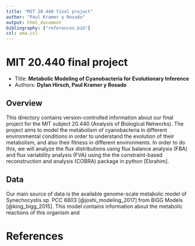 ```yaml
---
title: "MIT 20.440 final project"
author: "Paul Kramer y Rosado"
output: html_document
bibliography: ["references.bib"]
csl: ama.csl
---
```



# MIT 20.440 final project
 - Title: **Metabolic Modeling of Cyanobacteria for Evolutionary Inference**
 - Authors: **Dylan Hirsch, Paul Kramer y Rosado**
## Overview
This directory contains version-controlled information about our final project for the MIT subject 20.440 (Analysis of Biological Networks). The project aims to model the metabolism of cyanobacteria in different environmental conditions in order to understand the evolution of their metabolism, and also their fitness in different environments. In order to do this, we will analyze the flux distributions using flux balance analysis (FBA) and flux variability analysis (FVA) using the the constraint-based reconstruction and analysis (COBRA) package in python [Ebrahim].


## Data
Our main source of data is the available genome-scale metabolic model of Synechocystis sp. PCC 6803 [@joshi_modeling_2017] from BiGG Models [@king_bigg_2015]. This model contains information about the metabolic reactions of this organism and 

# References
